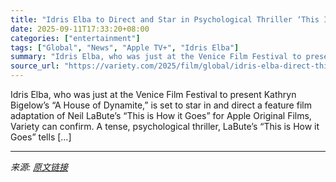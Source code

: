 ```yaml
---
title: "Idris Elba to Direct and Star in Psychological Thriller ‘This Is How It Goes’ for Apple (EXCLUSIVE)"
date: 2025-09-11T17:33:20+08:00
categories: ["entertainment"]
tags: ["Global", "News", "Apple TV+", "Idris Elba"]
summary: "Idris Elba, who was just at the Venice Film Festival to present Kathryn Bigelow&#8217;s &#8220;A House of Dynamite,&#8221; is set to star in and direct a feature film adaptation of Neil LaBute’s “This"
source_url: "https://variety.com/2025/film/global/idris-elba-direct-this-is-how-it-goes-adaptation-apple-tv-1236513918/"
---
```


Idris Elba, who was just at the Venice Film Festival to present Kathryn Bigelow&#8217;s &#8220;A House of Dynamite,&#8221; is set to star in and direct a feature film adaptation of Neil LaBute’s “This is How it Goes” for Apple Original Films, Variety can confirm. A tense, psychological thriller, LaBute’s “This is How it Goes” tells [&#8230;]

---

*来源: [原文链接](https://variety.com/2025/film/global/idris-elba-direct-this-is-how-it-goes-adaptation-apple-tv-1236513918/)*

